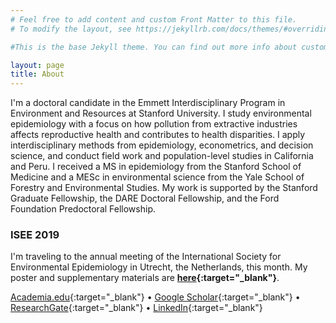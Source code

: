 ```yaml
---
# Feel free to add content and custom Front Matter to this file.
# To modify the layout, see https://jekyllrb.com/docs/themes/#overriding-theme-defaults

#This is the base Jekyll theme. You can find out more info about customizing your Jekyll theme, as well as basic Jekyll usage documentation at [jekyllrb.com](https://jekyllrb.com/)

layout: page
title: About
---
```


I'm a doctoral candidate in the Emmett Interdisciplinary Program in Environment and Resources at Stanford University. I study environmental epidemiology with a focus on how pollution from extractive industries affects reproductive health and contributes to health disparities. I apply interdisciplinary methods from epidemiology, econometrics, and decision science, and conduct field work and population-level studies in California and Peru. I received a MS in epidemiology from the Stanford School of Medicine and a MESc in environmental science from the Yale School of Forestry and Environmental Studies. My work is supported by the Stanford Graduate Fellowship, the DARE Doctoral Fellowship, and the Ford Foundation Predoctoral Fellowship.

### ISEE 2019

I'm traveling to the annual meeting of the International Society for Environmental Epidemiology in Utrecht, the Netherlands, this month. My poster and supplementary materials are **[here](resources/2019.08_isee2019.html){:target="_blank"}**.

[Academia.edu](http://stanford.academia.edu/DavidGonzalez){:target="_blank"} • [Google Scholar](https://scholar.google.com/citations?user=I_msswMAAAAJ&hl=en){:target="_blank"} • [ResearchGate](https://www.researchgate.net/profile/David_Gonzalez38){:target="_blank"} • [LinkedIn](https://www.linkedin.com/in/davidjxgonzalez){:target="_blank"}
